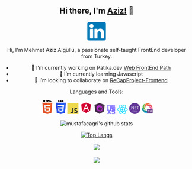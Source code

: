 <link rel="stylesheet" href="style.css">
<div style="text-align:center;">

## **Hi there, I'm [Aziz!]() :wave:** 

<a href="https://www.linkedin.com/in/mehmet-aziz-algullu">
<img height="50" src="img/linkedin.png">
</a>

Hi, I'm Mehmet Aziz Algüllü, a passionate self-taught FrontEnd developer from Turkey.

- 🔭 I’m currently working on Patika.dev [Web FrontEnd Path](https://app.patika.dev/maziz-create)
- 🌱 I’m currently learning Javascript
- 👯 I’m looking to collaborate on [ReCapProject-Frontend](https://github.com/maziz-create/ReCapProject-Frontend)

Languages and Tools:

<img height="38" src="img/html5.png">
<img height="38" src="img/css3.png">
<img height="30" src="img/javascript.png">
<img height="35" src="img/angular.svg">
<img height="30" src="img/ngrx.svg">
<img height="25" src="img/ngxs.png">
<img height="25" src="img/react.png">
<img height="30" src="img/dotnetcore.svg">
<img height="30" src="img/csharp.png">

<br>

![mustafacagri's github stats](https://github-readme-stats.vercel.app/api?username=maziz-create&show_icons=true&theme=tokyonight)

[![Top Langs](https://github-readme-stats.vercel.app/api/top-langs/?username=maziz-create&layout=compact&theme=tokyonight)](https://github.com/maziz-create)

<a href="https://github.com/maziz-create/ReCapProject-Frontend">
  <img align="center" src="https://github-readme-stats.vercel.app/api/pin/?username=maziz-create&repo=ReCapProject-Frontend&theme=tokyonight" />
</a>
<br> <br>
<a href="https://github.com/maziz-create/ReCapProject-Backend">
  <img align="center" src="https://github-readme-stats.vercel.app/api/pin/?username=maziz-create&repo=ReCapProject-Backend&theme=tokyonight" />
</a>
</div>